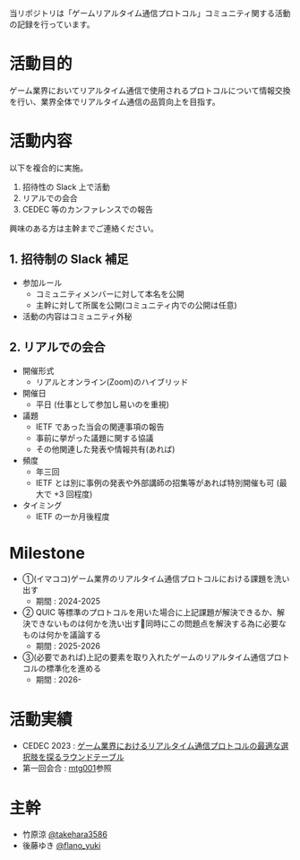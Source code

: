 当リポジトリは「ゲームリアルタイム通信プロトコル」コミュニティ関する活動の記録を行っています。

# 活動目的

ゲーム業界においてリアルタイム通信で使用されるプロトコルについて情報交換を行い、業界全体でリアルタイム通信の品質向上を目指す。

# 活動内容

以下を複合的に実施。

1. 招待性の Slack 上で活動
2. リアルでの会合
3. CEDEC 等のカンファレンスでの報告

興味のある方は主幹までご連絡ください。

## 1. 招待制の Slack 補足

- 参加ルール
    - コミュニティメンバーに対して本名を公開
    - 主幹に対して所属を公開(コミュニティ内での公開は任意)
- 活動の内容はコミュニティ外秘


## 2. リアルでの会合

- 開催形式
    - リアルとオンライン(Zoom)のハイブリッド
- 開催日
    - 平日 (仕事として参加し易いのを重視)
- 議題
    - IETF であった当会の関連事項の報告
    - 事前に挙がった議題に関する協議
    - その他関連した発表や情報共有(あれば)
- 頻度
    - 年三回
    - IETF とは別に事例の発表や外部講師の招集等があれば特別開催も可 (最大で +3 回程度)
- タイミング
    - IETF の一か月後程度


# Milestone

- ①(イマココ)ゲーム業界のリアルタイム通信プロトコルにおける課題を洗い出す
    - 期間 : 2024-2025
- ② QUIC 等標準のプロトコルを用いた場合に上記課題が解決できるか、解決できないものは何かを洗い出す同時にこの問題点を解決する為に必要なものは何かを議論する
    - 期間 : 2025-2026
- ③(必要であれば)上記の要素を取り入れたゲームのリアルタイム通信プロトコルの標準化を進める
    - 期間 : 2026-

# 活動実績

- CEDEC 2023 : [ゲーム業界におけるリアルタイム通信プロトコルの最適な選択肢を探るラウンドテーブル](https://cedec.cesa.or.jp/2023/session/detail/s64290b5d50b8e)
- 第一回会合 : [mtg001](/mtg001)参照

# 主幹

- 竹原涼 [@takehara3586](https://twitter.com/takehara3586)
- 後藤ゆき [@flano_yuki](https://twitter.com/flano_yuki)
